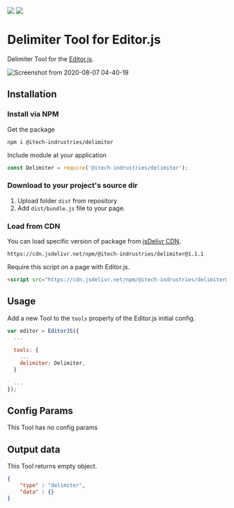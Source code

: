![](https://badgen.net/badge/@Editojs-Delimiter/v1.1.1/blue)   [![](https://data.jsdelivr.com/v1/package/npm/@itech-indrustries/delimiter/badge)](https://www.jsdelivr.com/package/npm/@itech-indrustries/delimiter)

# Delimiter Tool for Editor.js

Delimiter Tool for the [Editor.js](https://editorjs.io).

![Screenshot from 2020-08-07 04-40-19](https://user-images.githubusercontent.com/55910733/89591561-1f353300-d868-11ea-951b-60f27dda08ae.png)

## Installation

### Install via NPM

Get the package

```shell
npm i @itech-indrustries/delimiter
```

Include module at your application

```javascript
const Delimiter = require('@itech-indrustries/delimiter');
```

### Download to your project's source dir

1. Upload folder `dist` from repository
2. Add `dist/bundle.js` file to your page.

### Load from CDN

You can load specific version of package from [jsDelivr CDN](https://www.jsdelivr.com/package/npm/@itech-indrustries/delimiter).

`https://cdn.jsdelivr.net/npm/@itech-indrustries/delimiter@1.1.1`

Require this script on a page with Editor.js.

```html
<script src="https://cdn.jsdelivr.net/npm/@itech-indrustries/delimiter@latest"></script>
```

## Usage

Add a new Tool to the `tools` property of the Editor.js initial config.

```javascript
var editor = EditorJS({
  ...
  
  tools: {
    ...
    delimiter: Delimiter,
  }
  
  ...
});
```

## Config Params

This Tool has no config params

## Output data

This Tool returns empty object.

```json
{
    "type" : "delimiter",
    "data" : {}
}
```

